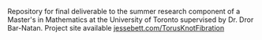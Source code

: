 Repository for final deliverable to the summer research component of a Master's in Mathematics at the University of Toronto supervised by Dr. Dror Bar-Natan.
Project site available [jessebett.com/TorusKnotFibration](http://jessebett.com/TorusKnotFibration/)
